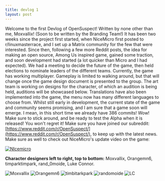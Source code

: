 ```yaml
---
title: devlog 1
layout: post
---
```

Welcome to the first Devlog of OpenSuspect! Written by none other than me, Moxvallix! (Soon to be written by the Branding Team!) It has been two weeks since the project first started, when NiceMicro first posted to r/linuxmasterrace, and I set up a Matrix community for the few that were interested. Since then, following a few more Reddit posts, the idea for making an open source, Among Us inspired game, gained some traction, and soon development had started (a lot quicker than Micro and I had expected). We had a meeting to decide the future of the game, then held elections to nominate leaders of the different teams. Currently, the game has working multiplayer. Gameplay is limited to walking around, but that will change once the game design document is presented to the group. The art team is working on designs for the character, of which an audition is being held, auditions will be showcased below. Translations have also been implemented into the game, the menu now has many different languages to choose from. Whilst still early in development, the current state of the game and community seems promising, and I am sure that a game soon will emerge. I mean, in this short time we already have 386 commits! Wow! Make sure to stick around, and be ready to test the Alpha when it is released! You won't regret it! Make sure you have joined our subreddit: [https://www.reddit.com/r/OpenSuspect/](https://www.reddit.com/r/OpenSuspect/), to keep up with the latest news. Make sure as well to check out NiceMicro's update video on the game:

[![NIcemicro](http://img.youtube.com/vi/m7XeHLOI3Kg/0.jpg)](http://www.youtube.com/watch?v=m7XeHLOI3Kg "Nicemicro")
  
**Character designers left to right, top to bottom:** Moxvallix, Orangemn6, timparktimpark, rand_0moide, Luke Connor.


  ![Moxvallix](https://img.itch.zone/aW1nLzQ0NTgyMzUuZ2lm/original/Ydo4%2FN.gif)
  ![Orangemn6](https://img.itch.zone/aW1nLzQ0NTgyNTkucG5n/original/rLhXDQ.png)
  ![timbitarkpark](https://img.itch.zone/aW1nLzQ0NTgyNjIuZ2lm/original/0EZrYd.gif)
  ![randomoide](https://img.itch.zone/aW1nLzQ0NTgyNzkucG5n/original/2Rivzj.png)
  ![LC](https://img.itch.zone/aW1nLzQ0NTgyODQuZ2lm/original/lIG8wc.gif)
